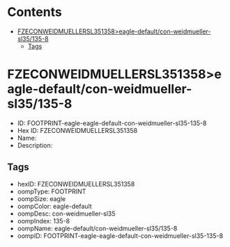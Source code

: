 



Contents
========

* [FZECONWEIDMUELLERSL351358>eagle-default/con-weidmueller-sl35/135-8](#fzeconweidmuellersl351358eagle-defaultcon-weidmueller-sl35135-8)
	* [Tags](#tags)

# FZECONWEIDMUELLERSL351358>eagle-default/con-weidmueller-sl35/135-8

- ID: FOOTPRINT-eagle-eagle-default-con-weidmueller-sl35-135-8
- Hex ID: FZECONWEIDMUELLERSL351358
- Name: 
- Description: 

## Tags

- hexID: FZECONWEIDMUELLERSL351358
- oompType: FOOTPRINT
- oompSize: eagle
- oompColor: eagle-default
- oompDesc: con-weidmueller-sl35
- oompIndex: 135-8
- oompName: eagle-default/con-weidmueller-sl35/135-8
- oompID: FOOTPRINT-eagle-eagle-default-con-weidmueller-sl35-135-8
